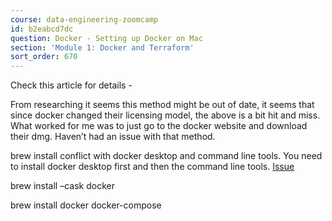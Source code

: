 ```yaml
---
course: data-engineering-zoomcamp
id: b2eabcd7dc
question: Docker - Setting up Docker on Mac
section: 'Module 1: Docker and Terraform'
sort_order: 670
---
```


Check this article for details -

From researching it seems this method might be out of date, it seems that since docker changed their licensing model, the above is a bit hit and miss. What worked for me was to just go to the docker website and download their dmg. Haven’t had an issue with that method.

brew install conflict with docker desktop and command line tools. You need to install docker desktop first and then the command line tools. [Issue](https://github.com/Homebrew/brew/issues/16309)

brew install –cask docker

brew install docker docker-compose

